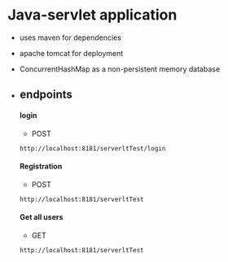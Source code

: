 # Java-servlet application

- uses maven for dependencies
- apache tomcat for deployment
- ConcurrentHashMap as a non-persistent memory database

- ## endpoints
    #### login
    - POST
    ```
    http://localhost:8181/serverltTest/login
    ```
    #### Registration
    - POST
    ```
    http://localhost:8181/serverltTest
    ```
    #### Get all users
    - GET
    ```
    http://localhost:8181/serverltTest
    ```
